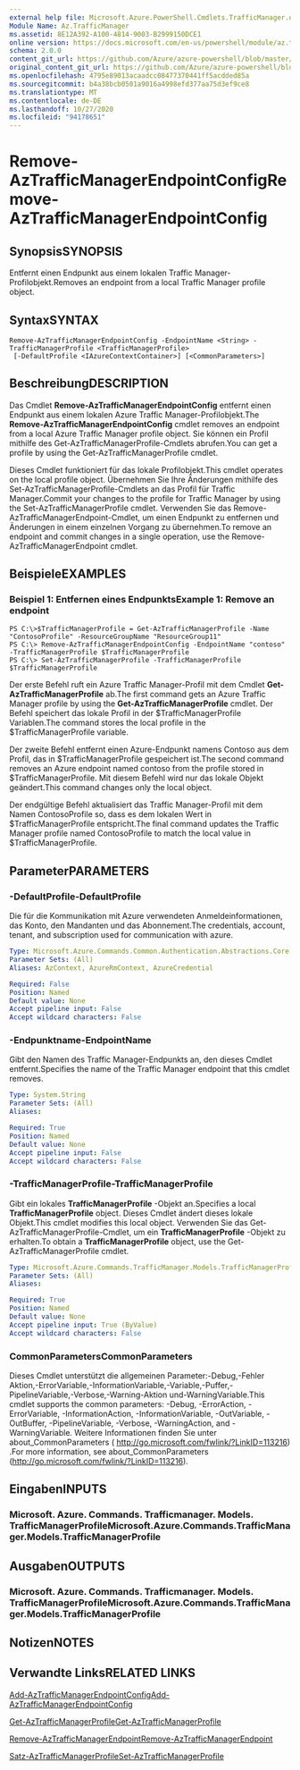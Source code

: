 ```yaml
---
external help file: Microsoft.Azure.PowerShell.Cmdlets.TrafficManager.dll-Help.xml
Module Name: Az.TrafficManager
ms.assetid: 8E12A392-A100-4814-9003-B2999150DCE1
online version: https://docs.microsoft.com/en-us/powershell/module/az.trafficmanager/remove-aztrafficmanagerendpointconfig
schema: 2.0.0
content_git_url: https://github.com/Azure/azure-powershell/blob/master/src/TrafficManager/TrafficManager/help/Remove-AzTrafficManagerEndpointConfig.md
original_content_git_url: https://github.com/Azure/azure-powershell/blob/master/src/TrafficManager/TrafficManager/help/Remove-AzTrafficManagerEndpointConfig.md
ms.openlocfilehash: 4795e89013acaadcc08477370441ff5acdded85a
ms.sourcegitcommit: b4a38bcb0501a9016a4998efd377aa75d3ef9ce8
ms.translationtype: MT
ms.contentlocale: de-DE
ms.lasthandoff: 10/27/2020
ms.locfileid: "94178651"
---
```

# <span data-ttu-id="660b0-101">Remove-AzTrafficManagerEndpointConfig</span><span class="sxs-lookup"><span data-stu-id="660b0-101">Remove-AzTrafficManagerEndpointConfig</span></span>

## <span data-ttu-id="660b0-102">Synopsis</span><span class="sxs-lookup"><span data-stu-id="660b0-102">SYNOPSIS</span></span>
<span data-ttu-id="660b0-103">Entfernt einen Endpunkt aus einem lokalen Traffic Manager-Profilobjekt.</span><span class="sxs-lookup"><span data-stu-id="660b0-103">Removes an endpoint from a local Traffic Manager profile object.</span></span>

## <span data-ttu-id="660b0-104">Syntax</span><span class="sxs-lookup"><span data-stu-id="660b0-104">SYNTAX</span></span>

```
Remove-AzTrafficManagerEndpointConfig -EndpointName <String> -TrafficManagerProfile <TrafficManagerProfile>
 [-DefaultProfile <IAzureContextContainer>] [<CommonParameters>]
```

## <span data-ttu-id="660b0-105">Beschreibung</span><span class="sxs-lookup"><span data-stu-id="660b0-105">DESCRIPTION</span></span>
<span data-ttu-id="660b0-106">Das Cmdlet **Remove-AzTrafficManagerEndpointConfig** entfernt einen Endpunkt aus einem lokalen Azure Traffic Manager-Profilobjekt.</span><span class="sxs-lookup"><span data-stu-id="660b0-106">The **Remove-AzTrafficManagerEndpointConfig** cmdlet removes an endpoint from a local Azure Traffic Manager profile object.</span></span>
<span data-ttu-id="660b0-107">Sie können ein Profil mithilfe des Get-AzTrafficManagerProfile-Cmdlets abrufen.</span><span class="sxs-lookup"><span data-stu-id="660b0-107">You can get a profile by using the Get-AzTrafficManagerProfile cmdlet.</span></span>

<span data-ttu-id="660b0-108">Dieses Cmdlet funktioniert für das lokale Profilobjekt.</span><span class="sxs-lookup"><span data-stu-id="660b0-108">This cmdlet operates on the local profile object.</span></span>
<span data-ttu-id="660b0-109">Übernehmen Sie Ihre Änderungen mithilfe des Set-AzTrafficManagerProfile-Cmdlets an das Profil für Traffic Manager.</span><span class="sxs-lookup"><span data-stu-id="660b0-109">Commit your changes to the profile for Traffic Manager by using the Set-AzTrafficManagerProfile cmdlet.</span></span>
<span data-ttu-id="660b0-110">Verwenden Sie das Remove-AzTrafficManagerEndpoint-Cmdlet, um einen Endpunkt zu entfernen und Änderungen in einem einzelnen Vorgang zu übernehmen.</span><span class="sxs-lookup"><span data-stu-id="660b0-110">To remove an endpoint and commit changes in a single operation, use the Remove-AzTrafficManagerEndpoint cmdlet.</span></span>

## <span data-ttu-id="660b0-111">Beispiele</span><span class="sxs-lookup"><span data-stu-id="660b0-111">EXAMPLES</span></span>

### <span data-ttu-id="660b0-112">Beispiel 1: Entfernen eines Endpunkts</span><span class="sxs-lookup"><span data-stu-id="660b0-112">Example 1: Remove an endpoint</span></span>
```
PS C:\>$TrafficManagerProfile = Get-AzTrafficManagerProfile -Name "ContosoProfile" -ResourceGroupName "ResourceGroup11"
PS C:\> Remove-AzTrafficManagerEndpointConfig -EndpointName "contoso" -TrafficManagerProfile $TrafficManagerProfile 
PS C:\> Set-AzTrafficManagerProfile -TrafficManagerProfile $TrafficManagerProfile
```

<span data-ttu-id="660b0-113">Der erste Befehl ruft ein Azure Traffic Manager-Profil mit dem Cmdlet **Get-AzTrafficManagerProfile** ab.</span><span class="sxs-lookup"><span data-stu-id="660b0-113">The first command gets an Azure Traffic Manager profile by using the **Get-AzTrafficManagerProfile** cmdlet.</span></span>
<span data-ttu-id="660b0-114">Der Befehl speichert das lokale Profil in der $TrafficManagerProfile Variablen.</span><span class="sxs-lookup"><span data-stu-id="660b0-114">The command stores the local profile in the $TrafficManagerProfile variable.</span></span>

<span data-ttu-id="660b0-115">Der zweite Befehl entfernt einen Azure-Endpunkt namens Contoso aus dem Profil, das in $TrafficManagerProfile gespeichert ist.</span><span class="sxs-lookup"><span data-stu-id="660b0-115">The second command removes an Azure endpoint named contoso from the profile stored in $TrafficManagerProfile.</span></span>
<span data-ttu-id="660b0-116">Mit diesem Befehl wird nur das lokale Objekt geändert.</span><span class="sxs-lookup"><span data-stu-id="660b0-116">This command changes only the local object.</span></span>

<span data-ttu-id="660b0-117">Der endgültige Befehl aktualisiert das Traffic Manager-Profil mit dem Namen ContosoProfile so, dass es dem lokalen Wert in $TrafficManagerProfile entspricht.</span><span class="sxs-lookup"><span data-stu-id="660b0-117">The final command updates the Traffic Manager profile named ContosoProfile to match the local value in $TrafficManagerProfile.</span></span>

## <span data-ttu-id="660b0-118">Parameter</span><span class="sxs-lookup"><span data-stu-id="660b0-118">PARAMETERS</span></span>

### <span data-ttu-id="660b0-119">-DefaultProfile</span><span class="sxs-lookup"><span data-stu-id="660b0-119">-DefaultProfile</span></span>
<span data-ttu-id="660b0-120">Die für die Kommunikation mit Azure verwendeten Anmeldeinformationen, das Konto, den Mandanten und das Abonnement.</span><span class="sxs-lookup"><span data-stu-id="660b0-120">The credentials, account, tenant, and subscription used for communication with azure.</span></span>

```yaml
Type: Microsoft.Azure.Commands.Common.Authentication.Abstractions.Core.IAzureContextContainer
Parameter Sets: (All)
Aliases: AzContext, AzureRmContext, AzureCredential

Required: False
Position: Named
Default value: None
Accept pipeline input: False
Accept wildcard characters: False
```

### <span data-ttu-id="660b0-121">-Endpunktname</span><span class="sxs-lookup"><span data-stu-id="660b0-121">-EndpointName</span></span>
<span data-ttu-id="660b0-122">Gibt den Namen des Traffic Manager-Endpunkts an, den dieses Cmdlet entfernt.</span><span class="sxs-lookup"><span data-stu-id="660b0-122">Specifies the name of the Traffic Manager endpoint that this cmdlet removes.</span></span>

```yaml
Type: System.String
Parameter Sets: (All)
Aliases:

Required: True
Position: Named
Default value: None
Accept pipeline input: False
Accept wildcard characters: False
```

### <span data-ttu-id="660b0-123">-TrafficManagerProfile</span><span class="sxs-lookup"><span data-stu-id="660b0-123">-TrafficManagerProfile</span></span>
<span data-ttu-id="660b0-124">Gibt ein lokales **TrafficManagerProfile** -Objekt an.</span><span class="sxs-lookup"><span data-stu-id="660b0-124">Specifies a local **TrafficManagerProfile** object.</span></span>
<span data-ttu-id="660b0-125">Dieses Cmdlet ändert dieses lokale Objekt.</span><span class="sxs-lookup"><span data-stu-id="660b0-125">This cmdlet modifies this local object.</span></span>
<span data-ttu-id="660b0-126">Verwenden Sie das Get-AzTrafficManagerProfile-Cmdlet, um ein **TrafficManagerProfile** -Objekt zu erhalten.</span><span class="sxs-lookup"><span data-stu-id="660b0-126">To obtain a **TrafficManagerProfile** object, use the Get-AzTrafficManagerProfile cmdlet.</span></span>

```yaml
Type: Microsoft.Azure.Commands.TrafficManager.Models.TrafficManagerProfile
Parameter Sets: (All)
Aliases:

Required: True
Position: Named
Default value: None
Accept pipeline input: True (ByValue)
Accept wildcard characters: False
```

### <span data-ttu-id="660b0-127">CommonParameters</span><span class="sxs-lookup"><span data-stu-id="660b0-127">CommonParameters</span></span>
<span data-ttu-id="660b0-128">Dieses Cmdlet unterstützt die allgemeinen Parameter:-Debug,-Fehler Aktion,-ErrorVariable,-InformationVariable,-Variable,-Puffer,-PipelineVariable,-Verbose,-Warning-Aktion und-WarningVariable.</span><span class="sxs-lookup"><span data-stu-id="660b0-128">This cmdlet supports the common parameters: -Debug, -ErrorAction, -ErrorVariable, -InformationAction, -InformationVariable, -OutVariable, -OutBuffer, -PipelineVariable, -Verbose, -WarningAction, and -WarningVariable.</span></span> <span data-ttu-id="660b0-129">Weitere Informationen finden Sie unter about_CommonParameters ( http://go.microsoft.com/fwlink/?LinkID=113216) .</span><span class="sxs-lookup"><span data-stu-id="660b0-129">For more information, see about_CommonParameters (http://go.microsoft.com/fwlink/?LinkID=113216).</span></span>

## <span data-ttu-id="660b0-130">Eingaben</span><span class="sxs-lookup"><span data-stu-id="660b0-130">INPUTS</span></span>

### <span data-ttu-id="660b0-131">Microsoft. Azure. Commands. Trafficmanager. Models. TrafficManagerProfile</span><span class="sxs-lookup"><span data-stu-id="660b0-131">Microsoft.Azure.Commands.TrafficManager.Models.TrafficManagerProfile</span></span>

## <span data-ttu-id="660b0-132">Ausgaben</span><span class="sxs-lookup"><span data-stu-id="660b0-132">OUTPUTS</span></span>

### <span data-ttu-id="660b0-133">Microsoft. Azure. Commands. Trafficmanager. Models. TrafficManagerProfile</span><span class="sxs-lookup"><span data-stu-id="660b0-133">Microsoft.Azure.Commands.TrafficManager.Models.TrafficManagerProfile</span></span>

## <span data-ttu-id="660b0-134">Notizen</span><span class="sxs-lookup"><span data-stu-id="660b0-134">NOTES</span></span>

## <span data-ttu-id="660b0-135">Verwandte Links</span><span class="sxs-lookup"><span data-stu-id="660b0-135">RELATED LINKS</span></span>

[<span data-ttu-id="660b0-136">Add-AzTrafficManagerEndpointConfig</span><span class="sxs-lookup"><span data-stu-id="660b0-136">Add-AzTrafficManagerEndpointConfig</span></span>](./Add-AzTrafficManagerEndpointConfig.md)

[<span data-ttu-id="660b0-137">Get-AzTrafficManagerProfile</span><span class="sxs-lookup"><span data-stu-id="660b0-137">Get-AzTrafficManagerProfile</span></span>](./Get-AzTrafficManagerProfile.md)

[<span data-ttu-id="660b0-138">Remove-AzTrafficManagerEndpoint</span><span class="sxs-lookup"><span data-stu-id="660b0-138">Remove-AzTrafficManagerEndpoint</span></span>](./Remove-AzTrafficManagerEndpoint.md)

[<span data-ttu-id="660b0-139">Satz-AzTrafficManagerProfile</span><span class="sxs-lookup"><span data-stu-id="660b0-139">Set-AzTrafficManagerProfile</span></span>](./Set-AzTrafficManagerProfile.md)



